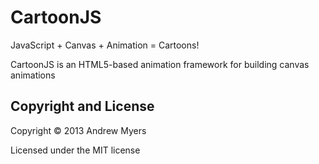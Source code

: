 CartoonJS
=========

JavaScript + Canvas + Animation = Cartoons!

CartoonJS is an HTML5-based animation framework for building canvas animations

Copyright and License
---------------------

Copyright &copy; 2013 Andrew Myers

Licensed under the MIT license
